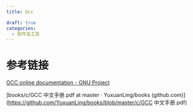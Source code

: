 ```yaml
---
title: Gcc

draft: true
categories: 
  - 软件及工具
---
```




# 参考链接

[GCC online documentation - GNU Project](https://gcc.gnu.org/onlinedocs/)

[books/c/GCC 中文手册.pdf at master · YuxuanLing/books (github.com)](https://github.com/YuxuanLing/books/blob/master/c/GCC 中文手册.pdf)